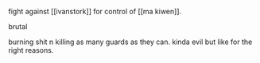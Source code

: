 fight against [[ivanstork]] for control of [[ma kiwen]].

brutal

burning shit n killing as many guards as they can. kinda evil but like for the right reasons.